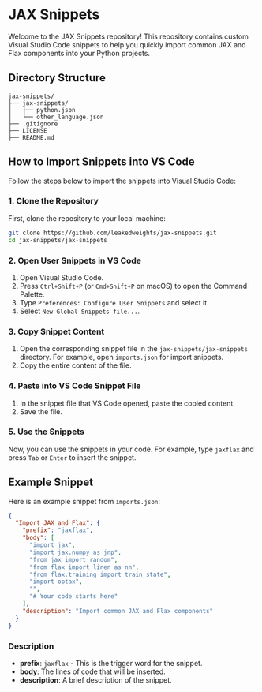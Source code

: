 # JAX Snippets

Welcome to the JAX Snippets repository! This repository contains custom Visual Studio Code snippets to help you quickly import common JAX and Flax components into your Python projects.

## Directory Structure

```
jax-snippets/
├── jax-snippets/
│   ├── python.json
│   └── other_language.json
├── .gitignore
├── LICENSE
├── README.md
```

## How to Import Snippets into VS Code

Follow the steps below to import the snippets into Visual Studio Code:

### 1. Clone the Repository

First, clone the repository to your local machine:

```bash
git clone https://github.com/leakedweights/jax-snippets.git
cd jax-snippets/jax-snippets
```

### 2. Open User Snippets in VS Code

1. Open Visual Studio Code.
2. Press `Ctrl+Shift+P` (or `Cmd+Shift+P` on macOS) to open the Command Palette.
3. Type `Preferences: Configure User Snippets` and select it.
4. Select `New Global Snippets file...`.

### 3. Copy Snippet Content

1. Open the corresponding snippet file in the `jax-snippets/jax-snippets` directory. For example, open `imports.json` for import snippets.
2. Copy the entire content of the file.

### 4. Paste into VS Code Snippet File

1. In the snippet file that VS Code opened, paste the copied content.
2. Save the file.

### 5. Use the Snippets

Now, you can use the snippets in your code. For example, type `jaxflax` and press `Tab` or `Enter` to insert the snippet.

## Example Snippet

Here is an example snippet from `imports.json`:

```json
{
  "Import JAX and Flax": {
    "prefix": "jaxflax",
    "body": [
      "import jax",
      "import jax.numpy as jnp",
      "from jax import random",
      "from flax import linen as nn",
      "from flax.training import train_state",
      "import optax",
      "",
      "# Your code starts here"
    ],
    "description": "Import common JAX and Flax components"
  }
}
```

### Description

- **prefix**: `jaxflax` - This is the trigger word for the snippet.
- **body**: The lines of code that will be inserted.
- **description**: A brief description of the snippet.
